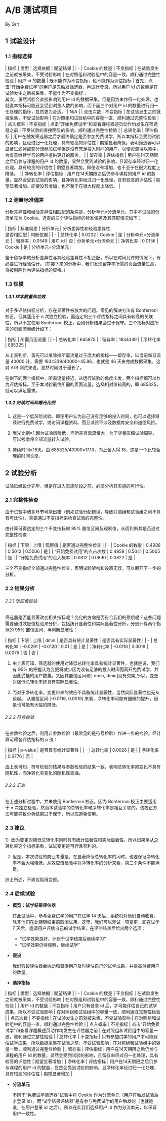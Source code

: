 # A/B 测试项目

By Grit

## 1 试验设计

### 1.1 指标选择

| 指标 | 类型 | 选择依据 | 期望结果 |
| -
| Cookie 的数量 | 不变指标 | 在试验发生之前就被采集，不受试验影响 | 在对照组和试验组中的容量一致，顺利通过完整性检验
| 用户 id 的数量 | 既不能作为不变指标，也不能作为评估指标 | 首先，点击“开始免费试学”的用户是先触发筛选器，再进行登录，所以用户 id 的数量是在试验发生之后被采集，不能作为不变指标； <br/> 其次，虽然试验会直接影响到用户 id 的数据采集，但是因为未作归一化处理，也就说本指标可能还会受到浏览人数的影响，而下面三个对用户 id 的数量进行归一化处理的指标，显然更为合适。 | N/A |
| 点击次数 | 不变指标 | 在试验发生之前就被采集，不受试验影响 | 在对照组和试验组中的容量一直，顺利通过完整性检验 |
| 点入概率 | 不变指标 | 点击“开始免费试学”和查看课程概述页动作均发生在筛选器之前 | 不受试验的直接明显的影响，顺利通过完整性检验 |
| 总转化率 | 评估指标 | 用户在触发筛选器之后才最终确定是否参加免费试学，所以本指标会受到试验的影响，且经过归一化处理，具有较高的评估性 | 期望显著降低。表明筛选器可以显著过滤掉那部分想参加试学但是没有充足投入时间的用户，以便资源得以集中，为有意继续学习的用户提供更好的服务。 |
| 留存率 | 评估指标 | 用户在14天期限之后仍参与课程的用户 id 的数量，显然会受到试验的影响，且留存率经过归一化处理，具有较高的评估性 | 期望显著增加。即便没有增加，也不至于在很大程度上降低。 |
| 净转化率 | 评估指标 | 用户在14天期限之后仍参与课程的用户 id 的数量，显然会受到试验的影响，且净转化率经过归一化处理，具有较高的评估性 | 期望显著增加。即便没有增加，也不至于在很大程度上降低。 |

### 1.2 测量标准偏差

分析差异性和经验差异性相匹配的条件是，分析单元=分流单元，其中本试验的分流单元为 Cookie。选定的三个评估指标的标准偏差及其匹配情况如下：

| 指标 | 标准偏差 | 分析单元 | 分析差异性和经验差异性<br/>是否相匹配 | 判断依据 |
| -
| 总转化率 | 0.0202 | Cookie  | 是 | 分析单元=分流单元 |
| 留存率 | 0.0549 | 用户 id | 否 | 分析单元≠分流单元 |
| 净转化率 | 0.0156 | Cookie  | 是 | 分析单元=分流单元 |

鉴于留存率的分析差异性与其经验差异性不相匹配，所以在时间允许的情况下，有必要进行经验估计。（在接下来的分析中，我们发现留存率所需的页面流量过高，将被剔除作为评估指标的资格。）

### 1.3 规模

##### 1.3.1 样本数量和功效

对于多评估指标分析，存在显著性被放大的问题。常见的解决方法有 Bonferroni 校正，但其适用于 n 次独立检验，而选定的三个评估指标之间具有较高的关联性，所以不宜使用 Bonferroni 校正，否则分析结果会过于保守。三个指标对应所需的页面流量统计如下：

| 指标 | 所需页面流量 |
| -
| 总转化率 | 645875 |
| 留存率 | 1834339 |
| 净转化率 | 685325 |

从上表判断，首先可以排除掉所需流量过于庞大的指标——留存率，以当前每日流量 40000 计，需要 1834339/40000=45.86，也就是 46 天来完成数据采集，这对 A/B 测试来说，显然时间过于漫长了。

在剩下的两个指标中，所需流量接近，从运行试验的角度出发，两个指标都可以作为评估指标。至于本试验最终所需的页面流量，选择相对值较高的，即 685325，就可以满足需求。

##### 1.3.2 持续时间和曝光比例

1) 这是一个低风险试验。即便用户认为自己没有足够的投入时间，也可以选择继续进行免费试学，或访问课程资料。而且试验不涉及数据库安全和道德风险。

2) 曝光比例=1.因为试验风险低，而所需页面流量大，为了尽量压缩试验周期，可以考虑将全部流量转入试验。

3) 持续时间=18天。由 685325/40000=17.13，向上舍入得 18，这是一个比较合理的时间长度。

## 2 试验分析

试验已经设计完毕，但是在进入实施阶段之前，必须分析其实施的可行性。

### 2.1 完整性检查

由于试验中诸多环节可能出错（例如试验分配错误，导致对照组和试验组之间不具有可比性），需要通过不变指标来检查试验的完整性。

由计算可得选定的三个不变指标的 95% 置信区间及观察值，从而判断其是否通过完整性检查：

| 指标 | 下限 | 上限 | 观察值 | 是否通过完整性检查 |
| -
| Cookie 的数量 | 0.4988 | 0.5012 | 0.5006 | 是 |
| “开始免费试用”的点击次数 | 0.4959 | 0.5041 | 0.5005 | 是 |
| “开始免费试用”的点入概率 | 0.0812 | 0.0830 | 0.0822 | 是 |

三个不变指标全部通过完整性检查，表明试验架构和设置无误，可以展开下一步的分析。

### 2.2 结果分析

###### 2.2.1 效应值检验

筛选器是否能显著改变相关指标呢？变化的方向是否符合我们的预期呢？这些问题需要通过效应值检验来分析，包括统计显著性和实际显著性分析，分别计算两个指标的 95% 置信区间，再判断显著性：

| 指标 | 下限 | 上限 | dmin | 是否具有统计显著性 | 是否具有实际显著性 |
| -
| 总转化率 | -0.0291 | -0.0120 | 0.01 | 是 | 是 |
| 净转化率 | -0.0116 | 0.0019 | 0.0075 | 否 | 否 |

1) 由上表可知，筛选器的使用对降低总转化率具有统计显著性，也就是说，我们有 95% 的把握认为变更将减少因为没有足够的投入时间而离开免费试学，并因此受挫的用户数量。又因其置信区间和[-dmin, dmin]没有交集,所以，变更对降低总转化率还具有实际显著性。

2) 而对于净转化率，变更带来的效应不具备统计显著性，当然实际显著性也无从谈起。 从置信区间 [-0.0116, 0.0019] 来看，净转化率可能有细微的提升，但是也可能有大幅的降低。

###### 2.2.2 符号检验

在参数检验之后，利用非参数检验（最常见的是符号检验）作进一步的检验。经计算可得各评估指标的 p 值：

| 指标 | p-value | 是否具有统计显著性 |
| -
| 总转化率 | 0.0026 | 是 |
| 净转化率 | 0.6776 | 否 |

由上表可知，符号检验的结果与参数检验的结果一致，表明总转化率的变化不具有随机性，而净转化率变化的随机性较强。

###### 2.2.3 汇总

在上述分析过程中，并未使用 Bonferroni 校正。因为 Bonferroni 校正主要适用于 n 次独立检验，然而本试验中的总转化率和净转化率是相互关联的，该校正方法可能导致分析结果过于保守，所以应避免使用。

### 2.3 建议

1）因为变更对降低总转化率同时具有统计显著性和实际显著性，所以如果单从总转化率这个指标来看，试试变更是可行且有利的。

2) 但是，本次试验的商业考量是，在显著降低总转化率的同时，也要保证净转化率不会大幅降低。从效应值检验中对净转化率的分析来看，第二个条件不能满足。

综上所述，不建议启用变更。

### 2.4 后续试验

- **概览：试学结果评估器**

	在此试验中，参与免费试学的用户在试学 14 天后，系统将对他们自动收费，除非他们在此期限结束前取消试用。这里，我们可以测试一项变更，即在试学 7 天后，邀请用户评估自己的试学结果，在评估结束后给出两个选项：
	- “试学效果良好，计划于试学结束后继续学习”
	- “试学效果仍待观察，继续试学”

	
- **假设**
	
	我们假设评估器会协助和督促用户及时评估自己的试学成果，并提高付费用户的数量。

- **选择指标**
	
| 指标 | 类型 | 选择依据 | 期望结果 |
| -
| Cookie 的数量 | 不变指标 | 在试验发生之前就被采集，不受试验影响 | 在对照组和试验组中的容量一致，顺利通过完整性检验 |
| 用户 id 的数量 | 不变指标 | 用户只有登录 id 后，才可能评估自己的试学成果，所以不受试验影响 | 在对照组和试验组中的容量一致，顺利通过完整性检验 |
| 点击次数 | 不变指标 | 在试验发生之前就被采集，不受试验影响 | 在对照组和试验组中的容量一直，顺利通过完整性检验 |
| 点入概率 | 不变指标 | 点击“开始免费试学”和查看课程概述页动作均发生在评估器之前 | 在对照组和试验组中的容量一致，顺利通过完整性检验 |
| 总转化率 | 不变指标 | 只有参加试学的用户才可能评估试学成果，所以数据采集在试验之前，不受试验影响 | 在对照组和试验组中的容量一致，顺利通过完整性检验 |
| 留存率 | 评估指标 | 用户在14天期限之后仍参与课程的用户 id 的数量，显然会受到试验的影响，且留存率经过归一化处理，具有较高的评估性 | 期望显著增加 |
| 净转化率 | 评估指标 | 用户在14天期限之后仍参与课程的用户 id 的数量，显然会受到试验的影响，且净转化率经过归一化处理，具有较高的评估性 | 期望显著增加 |

- **分流单元**
	
	不同于“免费试学筛选器”试验中将 Cookie 作为分流单元（用户在触发试验后才登录 id），而“试学结果评估器”是有参与免费试学的用户触发的（也就是说，在用户登录 id 之后），所以在此我们选择用户 id 作为分流单元，以保证用户一致性。

